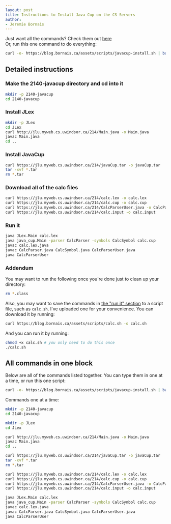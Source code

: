 ```yaml
---
layout: post
title: Instructions to Install Java Cup on the CS Servers
author:
- Jeremie Bornais
---
```


Just want all the commands? Check them out [here](#all-commands-in-one-block)  
Or, run this one command to do everything:

```bash
curl -o- https://blog.bornais.ca/assets/scripts/javacup-install.sh | bash
```

## Detailed instructions

### Make the 2140-javacup directory and cd into it

```bash
mkdir -p 2140-javacup
cd 2140-javacup
```

### Install JLex

```bash
mkdir -p JLex
cd JLex
curl http://jlu.myweb.cs.uwindsor.ca/214/Main.java -o Main.java
javac Main.java
cd ..
```

### Install JavaCup

```bash
curl https://jlu.myweb.cs.uwindsor.ca/214/javaCup.tar -o javaCup.tar
tar -xvf *.tar
rm *.tar
```

### Download all of the calc files

```bash
curl https://jlu.myweb.cs.uwindsor.ca/214/calc.lex -o calc.lex
curl https://jlu.myweb.cs.uwindsor.ca/214/calc.cup -o calc.cup
curl https://jlu.myweb.cs.uwindsor.ca/214/CalcParserUser.java -o CalcParserUser.java
curl https://jlu.myweb.cs.uwindsor.ca/214/calc.input -o calc.input
```

### Run it

```bash
java JLex.Main calc.lex
java java_cup.Main -parser CalcParser -symbols CalcSymbol calc.cup
javac calc.lex.java
javac CalcParser.java CalcSymbol.java CalcParserUser.java
java CalcParserUser
```

### Addendum

You may want to run the following once you're done just to clean up your directory:

```bash
rm *.class
```

Also, you may want to save the commands in [the "run it" section](#run-it) to a script file, such as `calc.sh`.
I've uploaded one for your convenience. You can download it by running:

```bash
curl https://blog.bornais.ca/assets/scripts/calc.sh -o calc.sh
```

And you can run it by running:

```bash
chmod +x calc.sh # you only need to do this once
./calc.sh
```

## All commands in one block

Below are all of the commands listed together. You can type them in one at a time, or run this one script:

```bash
curl -o- https://blog.bornais.ca/assets/scripts/javacup-install.sh | bash
```

Commands one at a time:

```bash
mkdir -p 2140-javacup
cd 2140-javacup

mkdir -p JLex
cd JLex

curl http://jlu.myweb.cs.uwindsor.ca/214/Main.java -o Main.java
javac Main.java
cd ..

curl https://jlu.myweb.cs.uwindsor.ca/214/javaCup.tar -o javaCup.tar
tar -xvf *.tar
rm *.tar

curl https://jlu.myweb.cs.uwindsor.ca/214/calc.lex -o calc.lex
curl https://jlu.myweb.cs.uwindsor.ca/214/calc.cup -o calc.cup
curl https://jlu.myweb.cs.uwindsor.ca/214/CalcParserUser.java -o CalcParserUser.java
curl https://jlu.myweb.cs.uwindsor.ca/214/calc.input -o calc.input

java JLex.Main calc.lex
java java_cup.Main -parser CalcParser -symbols CalcSymbol calc.cup
javac calc.lex.java
javac CalcParser.java CalcSymbol.java CalcParserUser.java
java CalcParserUser
```
